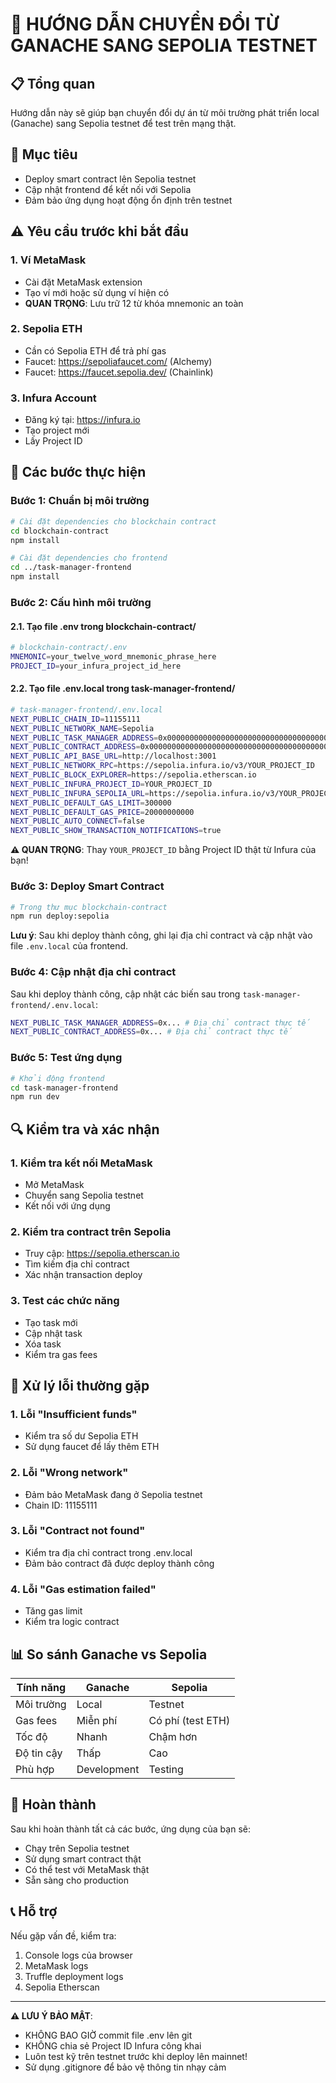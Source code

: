 # 🚀 HƯỚNG DẪN CHUYỂN ĐỔI TỪ GANACHE SANG SEPOLIA TESTNET

## 📋 Tổng quan

Hướng dẫn này sẽ giúp bạn chuyển đổi dự án từ môi trường phát triển local (Ganache) sang Sepolia testnet để test trên mạng thật.

## 🎯 Mục tiêu

- Deploy smart contract lên Sepolia testnet
- Cập nhật frontend để kết nối với Sepolia
- Đảm bảo ứng dụng hoạt động ổn định trên testnet

## ⚠️ Yêu cầu trước khi bắt đầu

### 1. Ví MetaMask

- Cài đặt MetaMask extension
- Tạo ví mới hoặc sử dụng ví hiện có
- **QUAN TRỌNG**: Lưu trữ 12 từ khóa mnemonic an toàn

### 2. Sepolia ETH

- Cần có Sepolia ETH để trả phí gas
- Faucet: https://sepoliafaucet.com/ (Alchemy)
- Faucet: https://faucet.sepolia.dev/ (Chainlink)

### 3. Infura Account

- Đăng ký tại: https://infura.io
- Tạo project mới
- Lấy Project ID

## 🔧 Các bước thực hiện

### Bước 1: Chuẩn bị môi trường

```bash
# Cài đặt dependencies cho blockchain contract
cd blockchain-contract
npm install

# Cài đặt dependencies cho frontend
cd ../task-manager-frontend
npm install
```

### Bước 2: Cấu hình môi trường

#### 2.1. Tạo file .env trong blockchain-contract/

```bash
# blockchain-contract/.env
MNEMONIC=your_twelve_word_mnemonic_phrase_here
PROJECT_ID=your_infura_project_id_here
```

#### 2.2. Tạo file .env.local trong task-manager-frontend/

```bash
# task-manager-frontend/.env.local
NEXT_PUBLIC_CHAIN_ID=11155111
NEXT_PUBLIC_NETWORK_NAME=Sepolia
NEXT_PUBLIC_TASK_MANAGER_ADDRESS=0x0000000000000000000000000000000000000000
NEXT_PUBLIC_CONTRACT_ADDRESS=0x0000000000000000000000000000000000000000
NEXT_PUBLIC_API_BASE_URL=http://localhost:3001
NEXT_PUBLIC_NETWORK_RPC=https://sepolia.infura.io/v3/YOUR_PROJECT_ID
NEXT_PUBLIC_BLOCK_EXPLORER=https://sepolia.etherscan.io
NEXT_PUBLIC_INFURA_PROJECT_ID=YOUR_PROJECT_ID
NEXT_PUBLIC_INFURA_SEPOLIA_URL=https://sepolia.infura.io/v3/YOUR_PROJECT_ID
NEXT_PUBLIC_DEFAULT_GAS_LIMIT=300000
NEXT_PUBLIC_DEFAULT_GAS_PRICE=20000000000
NEXT_PUBLIC_AUTO_CONNECT=false
NEXT_PUBLIC_SHOW_TRANSACTION_NOTIFICATIONS=true
```

**⚠️ QUAN TRỌNG**: Thay `YOUR_PROJECT_ID` bằng Project ID thật từ Infura của bạn!

### Bước 3: Deploy Smart Contract

```bash
# Trong thư mục blockchain-contract
npm run deploy:sepolia
```

**Lưu ý**: Sau khi deploy thành công, ghi lại địa chỉ contract và cập nhật vào file `.env.local` của frontend.

### Bước 4: Cập nhật địa chỉ contract

Sau khi deploy thành công, cập nhật các biến sau trong `task-manager-frontend/.env.local`:

```bash
NEXT_PUBLIC_TASK_MANAGER_ADDRESS=0x... # Địa chỉ contract thực tế
NEXT_PUBLIC_CONTRACT_ADDRESS=0x... # Địa chỉ contract thực tế
```

### Bước 5: Test ứng dụng

```bash
# Khởi động frontend
cd task-manager-frontend
npm run dev
```

## 🔍 Kiểm tra và xác nhận

### 1. Kiểm tra kết nối MetaMask

- Mở MetaMask
- Chuyển sang Sepolia testnet
- Kết nối với ứng dụng

### 2. Kiểm tra contract trên Sepolia

- Truy cập: https://sepolia.etherscan.io
- Tìm kiếm địa chỉ contract
- Xác nhận transaction deploy

### 3. Test các chức năng

- Tạo task mới
- Cập nhật task
- Xóa task
- Kiểm tra gas fees

## 🚨 Xử lý lỗi thường gặp

### 1. Lỗi "Insufficient funds"

- Kiểm tra số dư Sepolia ETH
- Sử dụng faucet để lấy thêm ETH

### 2. Lỗi "Wrong network"

- Đảm bảo MetaMask đang ở Sepolia testnet
- Chain ID: 11155111

### 3. Lỗi "Contract not found"

- Kiểm tra địa chỉ contract trong .env.local
- Đảm bảo contract đã được deploy thành công

### 4. Lỗi "Gas estimation failed"

- Tăng gas limit
- Kiểm tra logic contract

## 📊 So sánh Ganache vs Sepolia

| Tính năng  | Ganache     | Sepolia           |
| ---------- | ----------- | ----------------- |
| Môi trường | Local       | Testnet           |
| Gas fees   | Miễn phí    | Có phí (test ETH) |
| Tốc độ     | Nhanh       | Chậm hơn          |
| Độ tin cậy | Thấp        | Cao               |
| Phù hợp    | Development | Testing           |

## 🎉 Hoàn thành

Sau khi hoàn thành tất cả các bước, ứng dụng của bạn sẽ:

- Chạy trên Sepolia testnet
- Sử dụng smart contract thật
- Có thể test với MetaMask thật
- Sẵn sàng cho production

## 📞 Hỗ trợ

Nếu gặp vấn đề, kiểm tra:

1. Console logs của browser
2. MetaMask logs
3. Truffle deployment logs
4. Sepolia Etherscan

---

**⚠️ LƯU Ý BẢO MẬT**: 
- KHÔNG BAO GIỜ commit file .env lên git
- KHÔNG chia sẻ Project ID Infura công khai
- Luôn test kỹ trên testnet trước khi deploy lên mainnet!
- Sử dụng .gitignore để bảo vệ thông tin nhạy cảm
